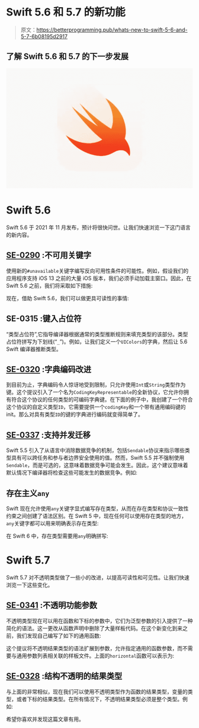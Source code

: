 # Swift 5.6 和 5.7 的新功能

> 原文：<https://betterprogramming.pub/whats-new-to-swift-5-6-and-5-7-6b08195d2917>

## 了解 Swift 5.6 和 5.7 的下一步发展

![](img/e93c0c8b43722499526a015e1c3e156c.png)

# Swift 5.6

Swift 5.6 于 2021 年 11 月发布，预计将很快问世。让我们快速浏览一下这门语言的新内容。

## [SE-0290](https://github.com/apple/swift-evolution/blob/main/proposals/0290-negative-availability.md) :不可用关键字

使用新的`#unavailable`关键字编写反向可用性条件的可能性。例如，假设我们的应用程序支持 iOS 13 之前的大量 iOS 版本，我们必须手动加载主窗口。因此，在 Swift 5.6 之前，我们将采取如下措施:

现在，借助 Swift 5.6，我们可以做更具可读性的事情:

## SE-0315 :键入占位符

“类型占位符”,它指导编译器根据通常的类型推断规则来填充类型的该部分。类型占位符拼写为下划线(“`_`”)。例如，让我们定义一个`UIColors`的字典，然后让 5.6 Swift 编译器推断类型。

## [SE-0320](https://github.com/apple/swift-evolution/blob/main/proposals/0320-codingkeyrepresentable.md) :字典编码改进

到目前为止，字典编码令人惊讶地受到限制，只允许使用`Int`或`String`类型作为键。这个提议引入了一个名为`CodingKeyRepresentable`的全新协议，它允许你拥有符合这个协议的任何类型的可编码字典键。在下面的例子中，我创建了一个符合这个协议的自定义类型`ID`，它需要提供一个`codingKey`和一个带有通用编码键的 init。那么对具有类型`ID`的键的字典进行编码就变得简单了。

## [SE-0337](https://github.com/apple/swift-evolution/blob/main/proposals/0337-support-incremental-migration-to-concurrency-checking.md) :支持并发迁移

Swift 5.5 引入了从语言中消除数据竞争的机制，包括`Sendable`协议来指示哪些类型具有可以跨任务和参与者边界安全使用的值。然而，Swift 5.5 并不强制使用`Sendable`，而是可选的，这意味着数据竞争可能会发生。因此，这个建议意味着默认情况下编译器将检查这些可能发生的数据竞争。例如:

## 存在主义`any`

Swift 现在允许使用`any`关键字显式编写存在类型，从而在存在类型和协议一致性约束之间创建了语法区别。在 Swift 5 中，现在任何可以使用存在类型的地方，`any`关键字都可以用来明确表示存在类型:

在 Swift 6 中，存在类型需要用`any`明确拼写:

# Swift 5.7

Swift 5.7 对不透明类型做了一些小的改进，以提高可读性和可见性。让我们快速浏览一下这些变化。

## [SE-0341](https://github.com/apple/swift-evolution/blob/main/proposals/0341-opaque-parameters.md) :不透明功能参数

不透明类型现在可以用在函数和下标的参数中，它们为泛型参数的引入提供了一种简化的语法。这一更改从函数声明中删除了大量样板代码。在这个新变化到来之前，我们发现自己编写了如下的通用函数:

这个提议将不透明结果类型的语法扩展到参数，允许指定通用的函数参数，而不需要与通用参数列表相关联的样板文件。上面的`horizontal`函数可以表示为:

## [SE-0328](https://github.com/apple/swift-evolution/blob/main/proposals/0328-structural-opaque-result-types.md) :结构不透明的结果类型

与上面的非常相似，现在我们可以使用不透明类型作为函数的结果类型，变量的类型，或者下标的结果类型。在所有情况下，不透明结果类型必须是整个类型。例如:

希望你喜欢并发现这篇文章有用。